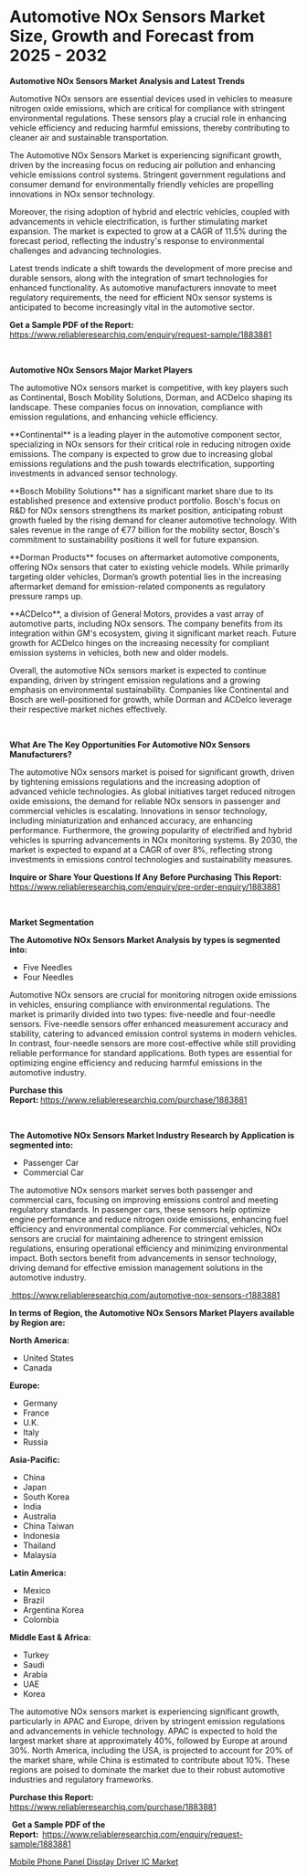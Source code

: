 <p><h1>Automotive NOx Sensors Market Size, Growth and Forecast from 2025 - 2032</h1></p><p><strong>Automotive NOx Sensors Market Analysis and Latest Trends</strong></p>
<p><p>Automotive NOx sensors are essential devices used in vehicles to measure nitrogen oxide emissions, which are critical for compliance with stringent environmental regulations. These sensors play a crucial role in enhancing vehicle efficiency and reducing harmful emissions, thereby contributing to cleaner air and sustainable transportation. </p><p>The Automotive NOx Sensors Market is experiencing significant growth, driven by the increasing focus on reducing air pollution and enhancing vehicle emissions control systems. Stringent government regulations and consumer demand for environmentally friendly vehicles are propelling innovations in NOx sensor technology. </p><p>Moreover, the rising adoption of hybrid and electric vehicles, coupled with advancements in vehicle electrification, is further stimulating market expansion. The market is expected to grow at a CAGR of 11.5% during the forecast period, reflecting the industry's response to environmental challenges and advancing technologies. </p><p>Latest trends indicate a shift towards the development of more precise and durable sensors, along with the integration of smart technologies for enhanced functionality. As automotive manufacturers innovate to meet regulatory requirements, the need for efficient NOx sensor systems is anticipated to become increasingly vital in the automotive sector.</p></p>
<p><strong>Get a Sample PDF of the Report:&nbsp;</strong> <a href="https://www.reliableresearchiq.com/enquiry/request-sample/1883881?utm_campaign=1896&utm_medium=2&utm_source=Github&utm_content=ia&utm_term=13022025&utm_id=automotive-nox-sensors">https://www.reliableresearchiq.com/enquiry/request-sample/1883881</a></p>
<p>&nbsp;</p>
<p><strong>Automotive NOx Sensors Major Market Players</strong></p>
<p><p>The automotive NOx sensors market is competitive, with key players such as Continental, Bosch Mobility Solutions, Dorman, and ACDelco shaping its landscape. These companies focus on innovation, compliance with emission regulations, and enhancing vehicle efficiency.</p><p>**Continental** is a leading player in the automotive component sector, specializing in NOx sensors for their critical role in reducing nitrogen oxide emissions. The company is expected to grow due to increasing global emissions regulations and the push towards electrification, supporting investments in advanced sensor technology.</p><p>**Bosch Mobility Solutions** has a significant market share due to its established presence and extensive product portfolio. Bosch's focus on R&D for NOx sensors strengthens its market position, anticipating robust growth fueled by the rising demand for cleaner automotive technology. With sales revenue in the range of €77 billion for the mobility sector, Bosch's commitment to sustainability positions it well for future expansion.</p><p>**Dorman Products** focuses on aftermarket automotive components, offering NOx sensors that cater to existing vehicle models. While primarily targeting older vehicles, Dorman’s growth potential lies in the increasing aftermarket demand for emission-related components as regulatory pressure ramps up.</p><p>**ACDelco**, a division of General Motors, provides a vast array of automotive parts, including NOx sensors. The company benefits from its integration within GM's ecosystem, giving it significant market reach. Future growth for ACDelco hinges on the increasing necessity for compliant emission systems in vehicles, both new and older models.</p><p>Overall, the automotive NOx sensors market is expected to continue expanding, driven by stringent emission regulations and a growing emphasis on environmental sustainability. Companies like Continental and Bosch are well-positioned for growth, while Dorman and ACDelco leverage their respective market niches effectively.</p></p>
<p>&nbsp;</p>
<p><strong>What Are The Key Opportunities For Automotive NOx Sensors Manufacturers?</strong></p>
<p><p>The automotive NOx sensors market is poised for significant growth, driven by tightening emissions regulations and the increasing adoption of advanced vehicle technologies. As global initiatives target reduced nitrogen oxide emissions, the demand for reliable NOx sensors in passenger and commercial vehicles is escalating. Innovations in sensor technology, including miniaturization and enhanced accuracy, are enhancing performance. Furthermore, the growing popularity of electrified and hybrid vehicles is spurring advancements in NOx monitoring systems. By 2030, the market is expected to expand at a CAGR of over 8%, reflecting strong investments in emissions control technologies and sustainability measures.</p></p>
<p><strong>Inquire or Share Your Questions If Any Before Purchasing This Report:</strong> <a href="https://www.reliableresearchiq.com/enquiry/pre-order-enquiry/1883881?utm_campaign=1896&utm_medium=2&utm_source=Github&utm_content=ia&utm_term=13022025&utm_id=automotive-nox-sensors">https://www.reliableresearchiq.com/enquiry/pre-order-enquiry/1883881</a></p>
<p>&nbsp;</p>
<p><strong>Market Segmentation</strong></p>
<p><strong>The Automotive NOx Sensors Market Analysis by types is segmented into:</strong></p>
<p><ul><li>Five Needles</li><li>Four Needles</li></ul></p>
<p><p>Automotive NOx sensors are crucial for monitoring nitrogen oxide emissions in vehicles, ensuring compliance with environmental regulations. The market is primarily divided into two types: five-needle and four-needle sensors. Five-needle sensors offer enhanced measurement accuracy and stability, catering to advanced emission control systems in modern vehicles. In contrast, four-needle sensors are more cost-effective while still providing reliable performance for standard applications. Both types are essential for optimizing engine efficiency and reducing harmful emissions in the automotive industry.</p></p>
<p><strong>Purchase this Report:&nbsp;</strong><a href="https://www.reliableresearchiq.com/purchase/1883881?utm_campaign=1896&utm_medium=2&utm_source=Github&utm_content=ia&utm_term=13022025&utm_id=automotive-nox-sensors">https://www.reliableresearchiq.com/purchase/1883881</a></p>
<p>&nbsp;</p>
<p><strong>The Automotive NOx Sensors Market Industry Research by Application is segmented into:</strong></p>
<p><ul><li>Passenger Car</li><li>Commercial Car</li></ul></p>
<p><p>The automotive NOx sensors market serves both passenger and commercial cars, focusing on improving emissions control and meeting regulatory standards. In passenger cars, these sensors help optimize engine performance and reduce nitrogen oxide emissions, enhancing fuel efficiency and environmental compliance. For commercial vehicles, NOx sensors are crucial for maintaining adherence to stringent emission regulations, ensuring operational efficiency and minimizing environmental impact. Both sectors benefit from advancements in sensor technology, driving demand for effective emission management solutions in the automotive industry.</p></p>
<p><a href="https://www.reliableresearchiq.com/automotive-nox-sensors-r1883881?utm_campaign=1896&utm_medium=2&utm_source=Github&utm_content=ia&utm_term=13022025&utm_id=automotive-nox-sensors">&nbsp;https://www.reliableresearchiq.com/automotive-nox-sensors-r1883881</a></p>
<p><strong>In terms of Region, the Automotive NOx Sensors Market Players available by Region are:</strong></p>
<p>
    <p> <strong> North America: </strong>
        <ul>
            <li>United States</li>
            <li>Canada</li>
        </ul>
        </p> 
    <p> <strong> Europe: </strong>
        <ul>
            <li>Germany</li>
            <li>France</li>
            <li>U.K.</li>
            <li>Italy</li>
            <li>Russia</li>
        </ul>
        </p> 
    <p> <strong> Asia-Pacific: </strong>
        <ul>
            <li>China</li>
            <li>Japan</li>
            <li>South Korea</li>
            <li>India</li>
            <li>Australia</li>
            <li>China Taiwan</li>
            <li>Indonesia</li>
            <li>Thailand</li>
            <li>Malaysia</li>
        </ul>
        </p> 
    <p> <strong> Latin America: </strong>
        <ul>
            <li>Mexico</li>
            <li>Brazil</li>
            <li>Argentina Korea</li>
            <li>Colombia</li>
        </ul>
        </p> 
    <p> <strong> Middle East & Africa: </strong>
        <ul>
            <li>Turkey</li>
            <li>Saudi</li>
            <li>Arabia</li>
            <li>UAE</li>
            <li>Korea</li>
        </ul>
    </p>
    </p>
<p><p>The automotive NOx sensors market is experiencing significant growth, particularly in APAC and Europe, driven by stringent emission regulations and advancements in vehicle technology. APAC is expected to hold the largest market share at approximately 40%, followed by Europe at around 30%. North America, including the USA, is projected to account for 20% of the market share, while China is estimated to contribute about 10%. These regions are poised to dominate the market due to their robust automotive industries and regulatory frameworks.</p></p>
<p><strong>Purchase this Report: </strong><a href="https://www.reliableresearchiq.com/purchase/1883881?utm_campaign=1896&utm_medium=2&utm_source=Github&utm_content=ia&utm_term=13022025&utm_id=automotive-nox-sensors">https://www.reliableresearchiq.com/purchase/1883881</a></p>
<p>&nbsp;<strong>Get a Sample PDF of the Report:&nbsp;&nbsp;</strong><a href="https://www.reliableresearchiq.com/enquiry/request-sample/1883881?utm_campaign=1896&utm_medium=2&utm_source=Github&utm_content=ia&utm_term=13022025&utm_id=automotive-nox-sensors">https://www.reliableresearchiq.com/enquiry/request-sample/1883881</a></p>
<p><strong></strong></p>
<p><p><a href="https://github.com/shirlantosx7/Market-Research-Report-List-1/blob/main/mobile-phone-panel-display-driver-ic-market.md?utm_campaign=1896&utm_medium=2&utm_source=Github&utm_content=ia&utm_term=13022025&utm_id=automotive-nox-sensors">Mobile Phone Panel Display Driver IC Market</a></p></p>